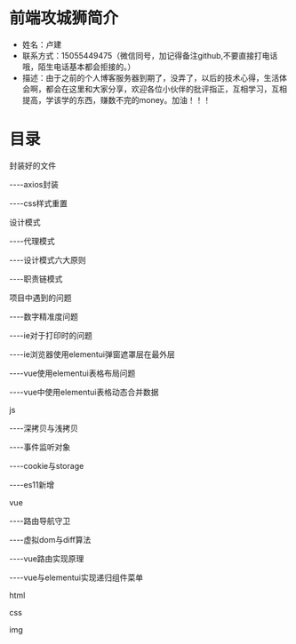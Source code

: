<!--
 * @Autor: 卢建
 * @LastEditors: 卢建
 * @Description: 目录及联系方式
 * @Date: 2021-02-01 09:54:23
 * @LastEditTime: 2021-03-01 10:17:44
-->
# 前端攻城狮简介
* 姓名：卢建
* 联系方式：15055449475（微信同号，加记得备注github,不要直接打电话哦，陌生电话基本都会拒接的。）
* 描述：由于之前的个人博客服务器到期了，没弄了，以后的技术心得，生活体会啊，都会在这里和大家分享，欢迎各位小伙伴的批评指正，互相学习，互相提高，学该学的东西，赚数不完的money。加油！！！

# 目录

封装好的文件

----axios封装

----css样式重置

设计模式

----代理模式

----设计模式六大原则

----职责链模式

项目中遇到的问题

----数字精准度问题

----ie对于打印时的问题

----ie浏览器使用elementui弹窗遮罩层在最外层

----vue使用elementui表格布局问题

----vue中使用elementui表格动态合并数据

js

----深拷贝与浅拷贝

----事件监听对象

----cookie与storage

----es11新增

vue

----路由导航守卫

----虚拟dom与diff算法

----vue路由实现原理

----vue与elementui实现递归组件菜单

html

css

img